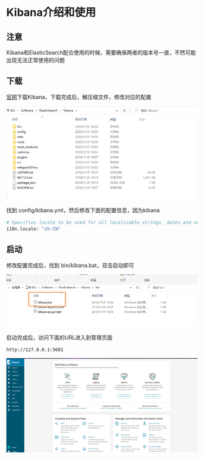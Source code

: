# Kibana介绍和使用

## 注意

Kibana和ElasticSearch配合使用的时候，需要确保两者的版本号一直，不然可能出现无法正常使用的问题

## 下载

[官网](https://www.elastic.co/cn/kibana)下载Kibana，下载完成后，解压缩文件，修改对应的配置

![image-20200913152910693](images/image-20200913152910693.png)

找到 config/kibana.yml，然后修改下面的配置信息，因为kibana

```bash
# Specifies locale to be used for all localizable strings, dates and number formats.
i18n.locale: "zh-CN"
```

## 启动

修改配置完成后，找到 bin/kibana.bat，双击启动即可

![image-20200913154215143](images/image-20200913154215143.png)

启动完成后，访问下面的URL进入到管理页面

```bash
http://127.0.0.1:5601
```

![image-20200913155139167](images/image-20200913155139167.png)